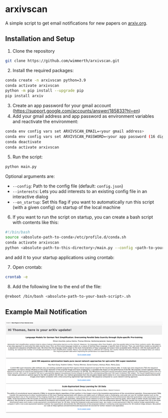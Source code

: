 # arxivscan

A simple script to get email notifications for new papers on [arxiv.org](https://arxiv.org).

## Installation and Setup

1. Clone the repository

```bash
git clone https://github.com/wimmerth/arxivscan.git
``` 

2. Install the required packages:

```bash
conda create -n arxivscan python=3.9
conda activate arxivscan
python -m pip install --upgrade pip
pip install arxiv
```

3. Create an app password for your gmail account (https://support.google.com/accounts/answer/185833?hl=en)
4. Add your gmail address and app password as environment variables and reactivate the environment:

```bash
conda env config vars set ARXIVSCAN_EMAIL=<your gmail address>
conda env config vars set ARXIVSCAN_PASSWORD=<your app password (16 digits)>
conda deactivate
conda activate arxivscan
```

5. Run the script:

```bash
python main.py
```

Optional arguments are:

- `--config`: Path to the config file (default: `config.json`)
- `--interests`: Lets you add interests to an existing config file in an interactive dialog
- `--on_startup`: Set this flag if you want to automatically run this script (with a given config) on startup of the
  local machine

6. If you want to run the script on startup, you can create a bash script with contents like this:

```bash
#!/bin/bash
source <absolute-path-to-conda>/etc/profile.d/conda.sh
conda activate arxivscan
python <absolute-path-to-this-directory>/main.py --config <path-to-your-config>.json --on_startup
```

and add it to your startup applications using crontab:

7. Open crontab:

```bash
crontab -e
```

8. Add the following line to the end of the file:

```bash
@reboot /bin/bash <absolute-path-to-your-bash-script>.sh
```

## Example Mail Notification

![img.png](img.png)